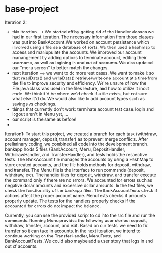 # base-project
Iteration 2:
- this iteration --> We started off by getting rid of the Handler classes we had in our first iteration. The necessary information from those classes was put into BankAccount.We worked on account persistance which involved using a file as a database of sorts. We then used a hashmap to access and maniupulate the accounts. We improved our account manangement by adding options to terminate account, editing their username, as well as logining in and out of accounts. We also updated our "menu screen" to better match the changes. 
- next iteration --> we want to do more test cases. We want to make it so that readData() and writeData() retrieve/write one account at a time from the file to improve security and efficiency. We're unsure of how the File.java class was used in the files lecture, and how to utilize it inout code. We think it'd be where we'd check if a file exists, but not sure what else it'd do. We would also like to add account types such as savings vs checkings.  
- things that currently don't work: terminate account test case, login and logout aren't in Menu yet, ...
- our script is the same as before!
- 

Iteration1:
To start this project, we created a branch for each task (withdraw, account manager, deposit, transfer) as to prevent merge conflicts. After preliminary coding, we combined all code into the development branch. bankapp holds 5 files (BankAccount, Menu, DepositHandler, WithdrawHandler, and TransferHandler), and tests holds the respective tests. The BankAccount file manages the accounts by using a HashMap to store created accounts, and the file holds methods for deposit, withdraw, and transfer. The Menu file is the interface to run commands (deposit, withdraw, etc). The handler files for deposit, withdraw, and transfer execute the command only if there are no errors. We accounted for errors such as negative dollar amounts and excessive dollar amounts. In the test files, we check the functionality of the bankapp files. The BankAccountTests check if actions affect the proper account name. MenuTests checks if amounts properly update. The tests for the handlers properly checks if the accounted for errors do not impact the balance.

Currently, you can use the provided script to cd into the src file and run the commands. Running Menu provides the following user stories: deposit, withdraw, transfer, account, and exit. Based on our tests, we need to fix transfer so it can take in accounts. In the next iteration, we intend to continue working on the TransferHandler, MenuTests, and BankAccountTests. We could also maybe add a user story that logs in and out of accounts.

